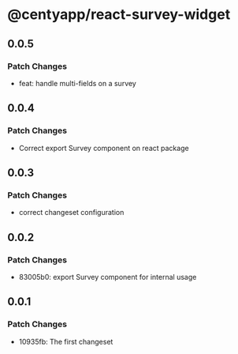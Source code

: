 # @centyapp/react-survey-widget

## 0.0.5

### Patch Changes

- feat: handle multi-fields on a survey

## 0.0.4

### Patch Changes

- Correct export Survey component on react package

## 0.0.3

### Patch Changes

- correct changeset configuration

## 0.0.2

### Patch Changes

- 83005b0: export Survey component for internal usage

## 0.0.1

### Patch Changes

- 10935fb: The first changeset

